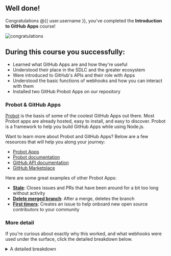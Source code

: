 ## Well done!

Congratulations @{{ user.username }}, you've completed the **Introduction to GitHub Apps** course!

![congratulations](https://octodex.github.com/images/welcometocat.png)

## During this course you successfully:

- Learned what GitHub Apps are and how they're useful
- Understood their place in the SDLC and the greater ecosystem
- Were introduced to GitHub's APIs and their role with Apps
- Understood the basic functions of webhooks and how you can interact with them
- Installed two GitHub Probot Apps on our repository


### Probot & GitHub Apps

[Probot](https://probot.github.io/) is the basis of some of the coolest GitHub Apps out there. Most Probot apps are already hosted, easy to install, and easy to discover. Probot is a framework to help you build GitHub Apps while using Node.js.

Want to learn more about Probot and GitHub Apps? Below are a few resources that will help you along your journey:
- [Probot Apps](https://probot.github.io/apps/)
- [Probot documentation](https://probot.github.io/docs/)
- [GitHub API documentation](https://developer.github.com/webhooks)
- [GitHub Marketplace](https://github.com/marketplace)

Here are some great examples of other Probot Apps:
- **[Stale](https://probot.github.io/apps/stale/)**: Closes issues and PRs that have been around for a bit too long without activity
- **[Delete merged branch](https://probot.github.io/apps/delete-merged-branch/)**: After a merge, deletes the branch
- **[First timers](https://probot.github.io/apps/first-timers/)**: Creates an issue to help onboard new open source contributors to your community

### More detail
If you're curious about exactly why this worked, and what webhooks were used under the surface, click the detailed breakdown below.

<details><summary>A detailed breakdown</summary>

- As we dig into the documentation, we should see that the `issues` and `pull_request` events are the webhooks that trigger the GitHub API, since those look for ["opened" GitHub actions](https://developer.github.com/webhooks/#events).
- [This code snippet](https://github.com/behaviorbot/request-info/blob/master/index.js#L7) shows that our app is looking for two specific webhooks, `pull_request.opened` and `issues.opened`.
- Each event, when triggered, will return a specific [payload](https://developer.github.com/v3/activity/events/types/#events-api-payload-13), which basically just hands you a bunch of data that GitHub requested in the background through its API, for your specific event. Each webhook event has it's own payload example that you can reference in the documentation.
- In our case, we're looking for [title, body, and user](https://github.com/behaviorbot/request-info/blob/master/index.js#L17).
- The rest is mostly coding logic, which is beyond the scope of our course, but you can see an example of what the app does with that information [here](https://github.com/behaviorbot/request-info/blob/master/lib/PullRequestBodyChecker.js). In this case, it looks to check if the content exists, or if it's equal to the existing default templates without any changes.

</summary>

### Keep learning

Want to keep learning? Feel free to [check out our other courses]({{ host }}/courses)?


<hr>
<h3 align="center">I won't respond to this issue, go ahead and close it when finished!</h3>
